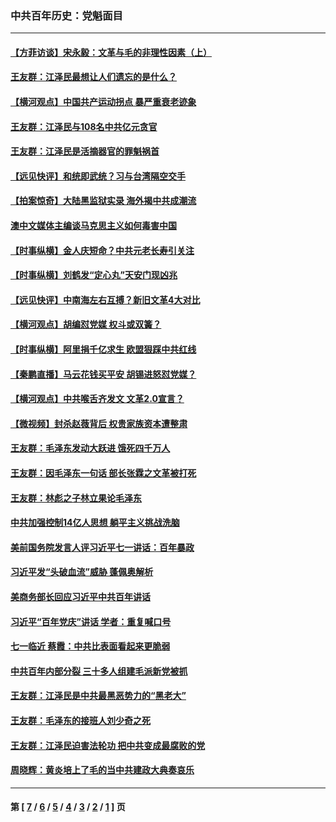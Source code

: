 ### 中共百年历史：党魁面目
---
#### [【方菲访谈】宋永毅：文革与毛的非理性因素（上）](../../pages/nf1176107/n13469956.md?02130430) 
#### [王友群：江泽民最想让人们遗忘的是什么？](../../pages/nf1176107/n13408949.md?02130430) 
#### [【横河观点】中国共产运动拐点 暴严重衰老迹象](../../pages/nf1176107/n13388333.md?02130430) 
#### [王友群：江泽民与108名中共亿元贪官](../../pages/nf1176107/n13352358.md?02130430) 
#### [王友群：江泽民是活摘器官的罪魁祸首](../../pages/nf1176107/n13336903.md?02130430) 
#### [【远见快评】和统即武统？习与台湾隔空交手](../../pages/nf1176107/n13297739.md?02130430) 
#### [【拍案惊奇】大陆黑监狱实录 海外揭中共成潮流](../../pages/nf1176107/n13288853.md?02130430) 
#### [澳中文媒体主编谈马克思主义如何毒害中国](../../pages/nf1176107/n13257387.md?02130430) 
#### [【时事纵横】金人庆短命？中共元老长寿引关注](../../pages/nf1176107/n13217934.md?02130430) 
#### [【时事纵横】刘鹤发“定心丸”天安门现凶兆](../../pages/nf1176107/n13215416.md?02130430) 
#### [【远见快评】中南海左右互搏？新旧文革4大对比](../../pages/nf1176107/n13214745.md?02130430) 
#### [【横河观点】胡编怼党媒 权斗或双簧？](../../pages/nf1176107/n13210864.md?02130430) 
#### [【时事纵横】阿里捐千亿求生 欧盟狠踩中共红线](../../pages/nf1176107/n13206431.md?02130430) 
#### [【秦鹏直播】马云花钱买平安 胡锡进怒怼党媒？](../../pages/nf1176107/n13206392.md?02130430) 
#### [【横河观点】中共喉舌齐发文 文革2.0宣言？](../../pages/nf1176107/n13201248.md?02130430) 
#### [【微视频】封杀赵薇背后 权贵家族资本遭整肃](../../pages/nf1176107/n13197798.md?02130430) 
#### [王友群：毛泽东发动大跃进 饿死四千万人](../../pages/nf1176107/n13177158.md?02130430) 
#### [王友群：因毛泽东一句话 部长张霖之文革被打死](../../pages/nf1176107/n13161711.md?02130430) 
#### [王友群：林彪之子林立果论毛泽东](../../pages/nf1176107/n13128622.md?02130430) 
#### [中共加强控制14亿人思想 躺平主义挑战洗脑](../../pages/nf1176107/n13094299.md?02130430) 
#### [美前国务院发言人评习近平七一讲话：百年暴政](../../pages/nf1176107/n13066986.md?02130430) 
#### [习近平发“头破血流”威胁 蓬佩奥解析](../../pages/nf1176107/n13063604.md?02130430) 
#### [美商务部长回应习近平中共百年讲话](../../pages/nf1176107/n13062903.md?02130430) 
#### [习近平“百年党庆”讲话 学者：重复喊口号](../../pages/nf1176107/n13061411.md?02130430) 
#### [七一临近 蔡霞：中共比表面看起来更脆弱](../../pages/nf1176107/n13056418.md?02130430) 
#### [中共百年内部分裂 三十多人组建毛派新党被抓](../../pages/nf1176107/n13044023.md?02130430) 
#### [王友群：江泽民是中共最黑恶势力的“黑老大”](../../pages/nf1176107/n13022180.md?02130430) 
#### [王友群：毛泽东的接班人刘少奇之死](../../pages/nf1176107/n12991772.md?02130430) 
#### [王友群：江泽民迫害法轮功 把中共变成最腐败的党](../../pages/nf1176107/n12947347.md?02130430) 
#### [周晓辉：黄炎培上了毛的当中共建政大典奏哀乐](../../pages/nf1176107/n12942780.md?02130430) 

---
#### 第 [ [7](./7.md?02130430) / [6](./6.md?02130430) / [5](./5.md?02130430) / [4](./4.md?02130430) / [3](./3.md?02130430) / [2](./2.md?02130430) / [1](./1.md?02130430) ] 页

